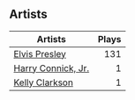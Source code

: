## Artists
Artists | Plays 
----- | -----: 
[Elvis Presley](/artists/elvis-presley-1014) | 131
[Harry Connick, Jr.](/artists/harry-connick-jr-41411) | 1
[Kelly Clarkson](/artists/kelly-clarkson-34788) | 1

